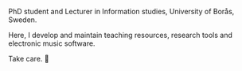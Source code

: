 PhD student and Lecturer in Information studies, University of Borås, Sweden.

Here, I develop and maintain teaching resources, research tools and electronic music software.

Take care. 🐻
